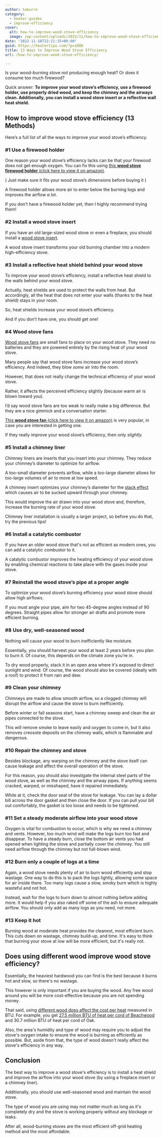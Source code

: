 ```yaml
---
author: Sakurro
category:
  - heater-guides
  - improve-efficiency
cover:
  alt: how-to-improve-wood-stove-efficiency
  image: /wp-content/uploads/2022/11/how-to-improve-wood-stove-efficiency.jpg
date: "2022-11-18T22:21:35+00:00"
guid: https://heatertips.com/?p=1086
title: 13 Ways to Improve Wood Stove Efficiency
url: /how-to-improve-wood-stove-efficiency/

---
```

Is your wood-burning stove not producing enough heat? Or does it consume too much firewood?

Quick answer: **To improve your wood stove’s efficiency, use a firewood holder, use properly dried wood, and keep the chimney and the airways clean. Additionally, you can install a wood stove insert or a reflective wall heat shield.**

## How to improve wood stove efficiency (13 Methods)

Here’s a full list of all the ways to improve your wood stove’s efficiency.

### \#1 Use a firewood holder

One reason your wood stove’s efficiency lacks can be that your firewood does not get enough oxygen. You can fix this using [this **wood stove firewood holder** (click here to view it on amazon)](https://www.amazon.com/Hi-Flame-Log-Grate-Fireplace-Firewood/dp/B07T359ZRZ?crid=1H9G7GVQJYQGU&keywords=wood+stove+insert&qid=1668808304&sprefix=wood+stove+inser%2Caps%2C170&sr=8-13&linkCode=ll1&tag=heatertips-20&linkId=4e89d01e41c016f8bca0a39fa18b60b7&language=en_US&ref_=as_li_ss_tl).

( Just make sure it fits your wood stove’s dimensions before buying it )

A firewood holder allows more air to enter below the burning logs and improves the airflow _a lot._

If you don’t have a firewood holder yet, then I highly recommend trying them!

### \#2 Install a wood stove insert

If you have an old large-sized wood stove or even a fireplace, you should install a [wood stove insert](/are-wood-stove-inserts-worth-it/).

A wood stove insert transforms your old burning chamber into a modern high-efficiency stove.

### \#3 Install a reflective heat shield behind your wood stove

To improve your wood stove’s efficiency, install a reflective heat shield to the walls behind your wood stove.

Actually, heat shields are used to protect the walls from heat. But accordingly, all the heat that does not enter your walls (thanks to the heat shield) stays in your room.

So, heat shields increase your wood stove’s efficiency.

And if you don’t have one, you should get one!

### \#4 Wood stove fans

[Wood stove fans](/are-wood-stove-fans-worth-it/) are small fans to place on your wood stove. They need no batteries and they are powered entirely by the rising heat of your wood stove.

Many people say that wood stove fans increase your wood stove’s efficiency. And indeed, they blow _some_ air into the room.

However, that does not really change the technical efficiency of your wood stove.

Rather, it affects the perceived efficiency slightly (because warm air is blown toward you).

I’d say wood stove fans are too weak to really make a big difference. But they are a nice gimmick and a conversation starter.

[This **wood stove fan** (click here to view it on amazon)](https://www.amazon.com/GALAFIRE-Warranty-Thermometer-Fireplace-Accessories/dp/B0171A42S2?crid=FZ1OYT286N8W&keywords=wood+stove+fan&qid=1668808173&sprefix=wood+stove+fa%2Caps%2C164&sr=8-2-spons&sp_csd=d2lkZ2V0TmFtZT1zcF9hdGY&psc=1&smid=A3TTLWB3O3TZXN&linkCode=ll1&tag=heatertips-20&linkId=6b577375828ed4db119ea6b7c2e09448&language=en_US&ref_=as_li_ss_tl) is very popular, in case you are interested in getting one.

If they really improve your wood stove’s efficiency, then only _slightly._

### \#5 Install a chimney liner

Chimney liners are inserts that you insert into your chimney. They reduce your chimney’s diameter to optimize for airflow.

A too-small diameter prevents airflow, while a too-large diameter allows for too-large volumes of air to move at low speed.

A chimney insert optimizes your chimney’s diameter for the [stack effect](https://en.wikipedia.org/wiki/Stack_effect) which causes air to be sucked upward through your chimney.

This would improve the air drawn into your wood stove and, therefore, increase the burning rate of your wood stove.

Chimney liner installation is usually a larger project, so before you do that, try the previous tips!

### \#6 Install a catalytic combustor

If you have an older wood stove that's not as efficient as modern ones, you can add a catalytic combustor to it.

A catalytic combustor improves the heating efficiency of your wood stove by enabling chemical reactions to take place with the gases inside your stove.

### \#7 Reinstall the wood stove’s pipe at a proper angle

To optimize your wood stove’s burning efficiency your wood stove should allow high airflows.

If you must angle your pipe, aim for two 45-degree angles instead of 90 degrees. Straight pipes allow for stronger air drafts and promote more efficient burning.

### \#8 Use dry, well-seasoned wood

Nothing will cause your wood to burn inefficiently like moisture.

Essentially, you should harvest your wood at least 2 years before you plan to burn it. Of course, this depends on the climate zone you’re in.

To dry wood properly, stack it in an open area where it's exposed to direct sunlight and wind. Of course, the wood should also be covered (ideally with a roof) to protect it from rain and dew.

### \#9 Clean your chimney

Chimneys are made to allow smooth airflow, so a clogged chimney will disrupt the airflow and cause the stove to burn inefficiently.

Before winter or fall seasons start, have a chimney sweep and clean the air pipes connected to the stove.

This will remove smoke to leave easily and oxygen to come in, but it also removes creosote deposits on the chimney walls, which is flammable and dangerous.

### \#10 Repair the chimney and stove

Besides blockage, any warping on the chimney and the stove itself can cause leakage and affect the overall operation of the stove.

For this reason, you should also investigate the internal steel parts of the wood stove, as well as the chimney and the airway pipes. If anything seems cracked, warped, or misshaped, have it repaired immediately.

While at it, check the door seal of the stove for leakage. You can lay a dollar bill across the door gasket and then close the door. If you can pull your bill out comfortably, the gasket is too loose and needs to be tightened.

### \#11 Set a steady moderate airflow into your wood stove

Oxygen is vital for combustion to occur, which is why we need a chimney and vents. However, too much wind will make the logs burn too fast and disappear. To have a steady burn, close the bottom air vents you had opened when lighting the stove and partially cover the chimney. You still need airflow through the chimney but not full-blown wind.

### \#12 Burn only a couple of logs at a time

Again, a wood stove needs plenty of air to burn wood efficiently and stop wastage. One way to do this is to pack the logs lightly, allowing some space for air inside there. Too many logs cause a slow, smoky burn which is highly wasteful and not hot.

Instead, wait for the logs to burn down to almost nothing before adding more. It would help if you also raked off some of the ash to ensure adequate airflow. You should only add as many logs as you need, not more.

### \#13 Keep it hot

Burning wood at moderate heat provides the cleanest, most efficient burn. This cuts down on wastage, chimney build-up, and time. It's easy to think that burning your stove at low will be more efficient, but it's really not.

## Does using different wood improve wood stove efficiency?

Essentially, the heaviest hardwood you can find is the best because it burns hot and slow, so there's no wastage.

This however is only important if you are buying the wood. Any free wood around you will be more cost-effective because you are not spending money.

That said, using [different wood does affect the cost per heat](/how-to-heat-room-without-electricity/) measured in BTU. For example, you get [27.5 million BTU of heat per cord of Beachwood](https://forestry.usu.edu/forest-products/wood-heating) and 30.7 million BTU of heat per cord of Oak.

Also, the area's humidity and type of wood may require you to adjust the stove's oxygen intake to ensure the wood is burning as efficiently as possible. But, aside from that, the type of wood doesn't really affect the stove's efficiency in any way.

## Conclusion

The best way to improve a wood stove's efficiency is to install a heat shield and improve the airflow into your wood stove (by using a fireplace insert or a chimney liner).

Additionally, you should use well-seasoned wood and maintain the wood stove.

The type of wood you are using may not matter much as long as it's completely dry and the stove is working properly without any blockage or leaks.

After all, wood-burning stoves are the most efficient off-grid heating method and the most affordable.
